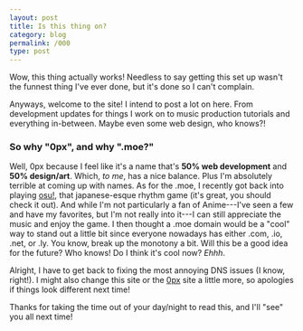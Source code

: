 ```yaml
---
layout: post
title: Is this thing on?
category: blog
permalink: /000
type: post
---
```


Wow, this thing actually works! Needless to say getting this set up wasn't the funnest thing I've ever done, but it's done so I can't complain.

Anyways, welcome to the site! I intend to post a lot on here. From development updates for things I work on to music production tutorials and everything in-between. Maybe even some web design, who knows?!

### So why "0px", and why ".moe?"

Well, 0px because I feel like it's a name that's **50% web development** and **50% design/art**. Which, *to me*, has a nice balance.
Plus I'm absolutely terrible at coming up with names. As for the .moe, I recently got back into playing <a class="showlink" href="http://osu.ppy.sh">osu!</a>, that japanese-esque rhythm game (it's great, you should check it out). And while I'm not particularly a fan of Anime---I've seen a few and have my favorites, but I'm not really into it---I can still appreciate the music and enjoy the game. I then thought a .moe domain would be a "cool" way to stand out a little bit since everyone nowadays has either .com, .io, .net, or .ly.
You know, break up the monotony a bit. Will this be a good idea for the future? Who knows! Do I think it's cool now? *Ehhh*.

Alright, I have to get back to fixing the most annoying DNS issues (I know, right!). I might also change this site or the <a class="showlink" href="http://0px.moe">0px</a> site a little more, so apologies if things look different next time!

Thanks for taking the time out of your day/night to read this, and I'll "see" you all next time!
